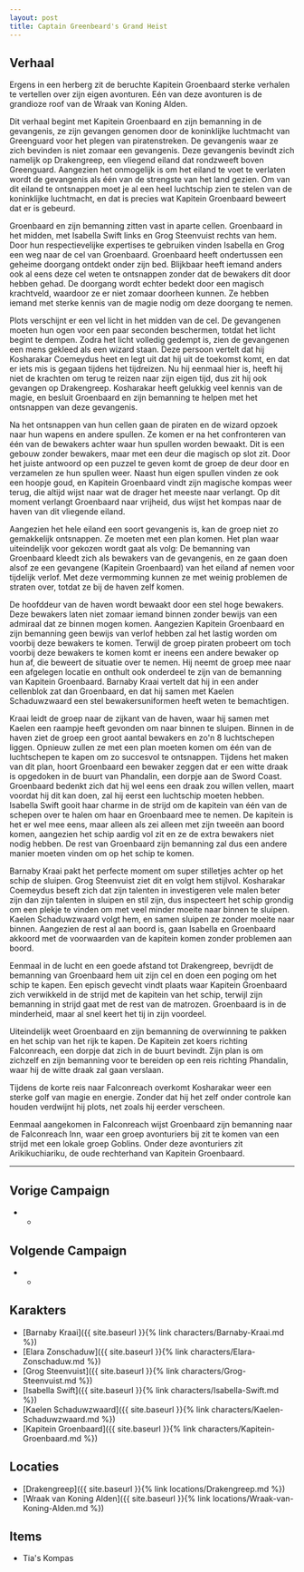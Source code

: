 ```yaml
---
layout: post
title: Captain Greenbeard's Grand Heist
---
```


## Verhaal
Ergens in een herberg zit de beruchte Kapitein Groenbaard sterke verhalen te vertellen over zijn eigen avonturen. Eén van deze avonturen is de grandioze roof van de Wraak van Koning Alden.

Dit verhaal begint met Kapitein Groenbaard en zijn bemanning in de gevangenis, ze zijn gevangen genomen door de koninklijke luchtmacht van Greenguard voor het plegen van piratenstreken. De gevangenis waar ze zich bevinden is niet zomaar een gevangenis. Deze gevangenis bevindt zich namelijk op Drakengreep, een vliegend eiland dat rondzweeft boven Greenguard. Aangezien het onmogelijk is om het eiland te voet te verlaten wordt de gevangenis als één van de strengste van het land gezien. Om van dit eiland te ontsnappen moet je al een heel luchtschip zien te stelen van de koninklijke luchtmacht, en dat is precies wat Kapitein Groenbaard beweert dat er is gebeurd.

Groenbaard en zijn bemanning zitten vast in aparte cellen. Groenbaard in het midden, met Isabella Swift links en Grog Steenvuist rechts van hem. Door hun respectievelijke expertises te gebruiken vinden Isabella en Grog een weg naar de cel van Groenbaard. Groenbaard heeft ondertussen een geheime doorgang ontdekt onder zijn bed. Blijkbaar heeft iemand anders ook al eens deze cel weten te ontsnappen zonder dat de bewakers dit door hebben gehad. De doorgang wordt echter bedekt door een magisch krachtveld, waardoor ze er niet zomaar doorheen kunnen. Ze hebben iemand met sterke kennis van de magie nodig om deze doorgang te nemen.

Plots verschijnt er een vel licht in het midden van de cel. De gevangenen moeten hun ogen voor een paar seconden beschermen, totdat het licht begint te dempen. Zodra het licht volledig gedempt is, zien de gevangenen een mens gekleed als een wizard staan. Deze persoon vertelt dat hij Kosharakar Coemeydus heet en legt uit dat hij uit de toekomst komt, en dat er iets mis is gegaan tijdens het tijdreizen. Nu hij eenmaal hier is, heeft hij niet de krachten om terug te reizen naar zijn eigen tijd, dus zit hij ook gevangen op Drakengreep. Kosharakar heeft gelukkig veel kennis van de magie, en besluit Groenbaard en zijn bemanning te helpen met het ontsnappen van deze gevangenis.

Na het ontsnappen van hun cellen gaan de piraten en de wizard opzoek naar hun wapens en andere spullen. Ze komen er na het confronteren van één van de bewakers achter waar hun spullen worden bewaakt. Dit is een gebouw zonder bewakers, maar met een deur die magisch op slot zit. Door het juiste antwoord op een puzzel te geven komt de groep de deur door en verzamelen ze hun spullen weer. Naast hun eigen spullen vinden ze ook een hoopje goud, en Kapitein Groenbaard vindt zijn magische kompas weer terug, die altijd wijst naar wat de drager het meeste naar verlangt. Op dit moment verlangt Groenbaard naar vrijheid, dus wijst het kompas naar de haven van dit vliegende eiland.

Aangezien het hele eiland een soort gevangenis is, kan de groep niet zo gemakkelijk ontsnappen. Ze moeten met een plan komen. Het plan waar uiteindelijk voor gekozen wordt gaat als volg: De bemanning van Groenbaard kleedt zich als bewakers van de gevangenis, en ze gaan doen alsof ze een gevangene (Kapitein Groenbaard) van het eiland af nemen voor tijdelijk verlof. Met deze vermomming kunnen ze met weinig problemen de straten over, totdat ze bij de haven zelf komen.

De hoofddeur van de haven wordt bewaakt door een stel hoge bewakers. Deze bewakers laten niet zomaar iemand binnen zonder bewijs van een admiraal dat ze binnen mogen komen. Aangezien Kapitein Groenbaard en zijn bemanning geen bewijs van verlof hebben zal het lastig worden om voorbij deze bewakers te komen. Terwijl de groep piraten probeert om toch voorbij deze bewakers te komen komt er ineens een andere bewaker op hun af, die beweert de situatie over te nemen. Hij neemt de groep mee naar een afgelegen locatie en onthult ook onderdeel te zijn van de bemanning van Kapitein Groenbaard. Barnaby Kraai vertelt dat hij in een ander cellenblok zat dan Groenbaard, en dat hij samen met Kaelen Schaduwzwaard een stel bewakersuniformen heeft weten te bemachtigen.

Kraai leidt de groep naar de zijkant van de haven, waar hij samen met Kaelen een raampje heeft gevonden om naar binnen te sluipen. Binnen in de haven ziet de groep een groot aantal bewakers en zo'n 8 luchtschepen liggen. Opnieuw zullen ze met een plan moeten komen om één van de luchtschepen te kapen om zo succesvol te ontsnappen. Tijdens het maken van dit plan, hoort Groenbaard een bewaker zeggen dat er een witte draak is opgedoken in de buurt van Phandalin, een dorpje aan de Sword Coast. Groenbaard bedenkt zich dat hij wel eens een draak zou willen vellen, maart voordat hij dit kan doen, zal hij eerst een luchtschip moeten hebben. Isabella Swift gooit haar charme in de strijd om de kapitein van één van de schepen over te halen om haar en Groenbaard mee te nemen. De kapitein is het er wel mee eens, maar alleen als zei alleen met zijn tweeën aan boord komen, aangezien het schip aardig vol zit en ze de extra bewakers niet nodig hebben. De rest van Groenbaard zijn bemanning zal dus een andere manier moeten vinden om op het schip te komen.

Barnaby Kraai pakt het perfecte moment om super stilletjes achter op het schip de sluipen. Grog Steenvuist ziet dit en volgt hem stijlvol. Kosharakar Coemeydus beseft zich dat zijn talenten in investigeren vele malen beter zijn dan zijn talenten in sluipen en stil zijn, dus inspecteert het schip grondig om een plekje te vinden om met veel minder moeite naar binnen te sluipen. Kaelen Schaduwzwaard volgt hem, en samen sluipen ze zonder moeite naar binnen. Aangezien de rest al aan boord is, gaan Isabella en Groenbaard akkoord met de voorwaarden van de kapitein komen zonder problemen aan boord.

Eenmaal in de lucht en een goede afstand tot Drakengreep, bevrijdt de bemanning van Groenbaard hem uit zijn cel en doen een poging om het schip te kapen. Een episch gevecht vindt plaats waar Kapitein Groenbaard zich verwikkeld in de strijd met de kapitein van het schip, terwijl zijn bemanning in strijd gaat met de rest van de matrozen. Groenbaard is in de minderheid, maar al snel keert het tij in zijn voordeel.

Uiteindelijk weet Groenbaard en zijn bemanning de overwinning te pakken en het schip van het rijk te kapen. De Kapitein zet koers richting Falconreach, een dorpje dat zich in de buurt bevindt. Zijn plan is om zichzelf en zijn bemanning voor te bereiden op een reis richting Phandalin, waar hij de witte draak zal gaan verslaan.

Tijdens de korte reis naar Falconreach overkomt Kosharakar weer een sterke golf van magie en energie. Zonder dat hij het zelf onder controle kan houden verdwijnt hij plots, net zoals hij eerder verscheen.

Eenmaal aangekomen in Falconreach wijst Groenbaard zijn bemanning naar de Falconreach Inn, waar een groep avonturiers bij zit te komen van een strijd met een lokale groep Goblins. Onder deze avonturiers zit Arikikuchiariku, de oude rechterhand van Kapitein Groenbaard.

---

## Vorige Campaign
* -

## Volgende Campaign
* -

## Karakters
* [Barnaby Kraai]({{ site.baseurl }}{% link characters/Barnaby-Kraai.md %})
* [Elara Zonschaduw]({{ site.baseurl }}{% link characters/Elara-Zonschaduw.md %})
* [Grog Steenvuist]({{ site.baseurl }}{% link characters/Grog-Steenvuist.md %})
* [Isabella Swift]({{ site.baseurl }}{% link characters/Isabella-Swift.md %})
* [Kaelen Schaduwzwaard]({{ site.baseurl }}{% link characters/Kaelen-Schaduwzwaard.md %})
* [Kapitein Groenbaard]({{ site.baseurl }}{% link characters/Kapitein-Groenbaard.md %})

## Locaties
* [Drakengreep]({{ site.baseurl }}{% link locations/Drakengreep.md %})
* [Wraak van Koning Alden]({{ site.baseurl }}{% link locations/Wraak-van-Koning-Alden.md %})

## Items
* Tia's Kompas